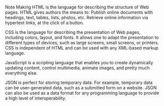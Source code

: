 Note Making
HTML is the language for describing the structure of Web pages. HTML gives authors the means to: Publish online documents with headings, text, tables, lists, photos, etc. Retrieve online information via hypertext links, at the click of a button.

CSS is the language for describing the presentation of Web pages, including colors, layout, and fonts. It allows one to adapt the presentation to different types of devices, such as large screens, small screens, or printers. CSS is independent of HTML and can be used with any XML-based markup language.

JavaScript is a scripting language that enables you to create dynamically updating content, control multimedia, animate images, and pretty much everything else.

JSON is perfect for storing temporary data. For example, temporary data can be user-generated data, such as a submitted form on a website. JSON can also be used as a data format for any programming language to provide a high level of interoperability.